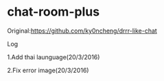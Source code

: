 # chat-room-plus

Original:https://github.com/ky0ncheng/drrr-like-chat

Log

1.Add thai launguage(20/3/2016)

2.Fix error image(20/3/2016)
